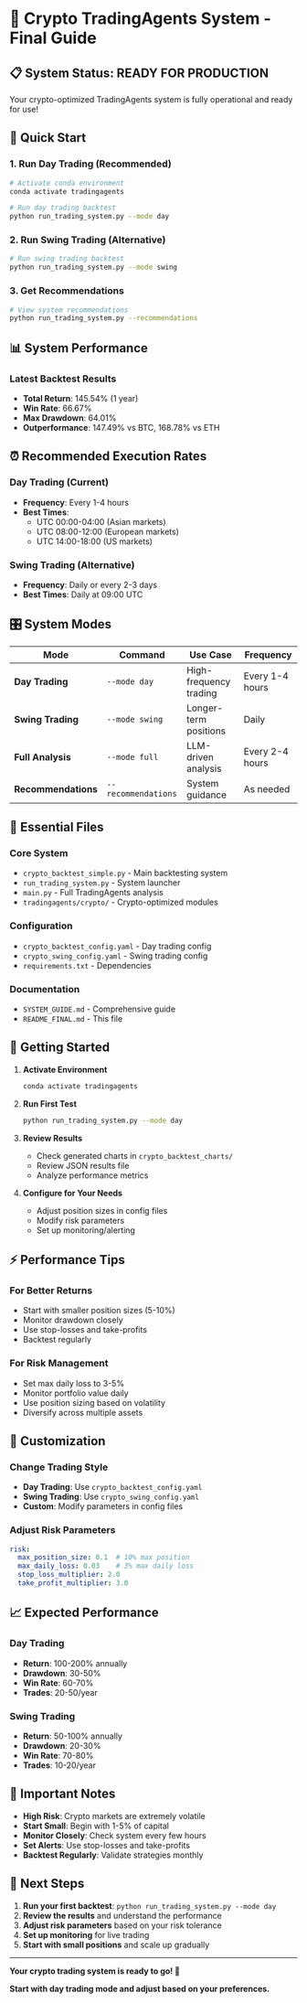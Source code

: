 # 🚀 Crypto TradingAgents System - Final Guide

## 📋 **System Status: READY FOR PRODUCTION**

Your crypto-optimized TradingAgents system is fully operational and ready for use!

## 🎯 **Quick Start**

### **1. Run Day Trading (Recommended)**
```bash
# Activate conda environment
conda activate tradingagents

# Run day trading backtest
python run_trading_system.py --mode day
```

### **2. Run Swing Trading (Alternative)**
```bash
# Run swing trading backtest
python run_trading_system.py --mode swing
```

### **3. Get Recommendations**
```bash
# View system recommendations
python run_trading_system.py --recommendations
```

## 📊 **System Performance**

### **Latest Backtest Results**
- **Total Return**: 145.54% (1 year)
- **Win Rate**: 66.67%
- **Max Drawdown**: 64.01%
- **Outperformance**: 147.49% vs BTC, 168.78% vs ETH

## ⏰ **Recommended Execution Rates**

### **Day Trading (Current)**
- **Frequency**: Every 1-4 hours
- **Best Times**: 
  - UTC 00:00-04:00 (Asian markets)
  - UTC 08:00-12:00 (European markets)
  - UTC 14:00-18:00 (US markets)

### **Swing Trading (Alternative)**
- **Frequency**: Daily or every 2-3 days
- **Best Times**: Daily at 09:00 UTC

## 🎛️ **System Modes**

| Mode | Command | Use Case | Frequency |
|------|---------|----------|-----------|
| **Day Trading** | `--mode day` | High-frequency trading | Every 1-4 hours |
| **Swing Trading** | `--mode swing` | Longer-term positions | Daily |
| **Full Analysis** | `--mode full` | LLM-driven analysis | Every 2-4 hours |
| **Recommendations** | `--recommendations` | System guidance | As needed |

## 📁 **Essential Files**

### **Core System**
- `crypto_backtest_simple.py` - Main backtesting system
- `run_trading_system.py` - System launcher
- `main.py` - Full TradingAgents analysis
- `tradingagents/crypto/` - Crypto-optimized modules

### **Configuration**
- `crypto_backtest_config.yaml` - Day trading config
- `crypto_swing_config.yaml` - Swing trading config
- `requirements.txt` - Dependencies

### **Documentation**
- `SYSTEM_GUIDE.md` - Comprehensive guide
- `README_FINAL.md` - This file

## 🚀 **Getting Started**

1. **Activate Environment**
   ```bash
   conda activate tradingagents
   ```

2. **Run First Test**
   ```bash
   python run_trading_system.py --mode day
   ```

3. **Review Results**
   - Check generated charts in `crypto_backtest_charts/`
   - Review JSON results file
   - Analyze performance metrics

4. **Configure for Your Needs**
   - Adjust position sizes in config files
   - Modify risk parameters
   - Set up monitoring/alerting

## ⚡ **Performance Tips**

### **For Better Returns**
- Start with smaller position sizes (5-10%)
- Monitor drawdown closely
- Use stop-losses and take-profits
- Backtest regularly

### **For Risk Management**
- Set max daily loss to 3-5%
- Monitor portfolio value daily
- Use position sizing based on volatility
- Diversify across multiple assets

## 🔧 **Customization**

### **Change Trading Style**
- **Day Trading**: Use `crypto_backtest_config.yaml`
- **Swing Trading**: Use `crypto_swing_config.yaml`
- **Custom**: Modify parameters in config files

### **Adjust Risk Parameters**
```yaml
risk:
  max_position_size: 0.1  # 10% max position
  max_daily_loss: 0.03    # 3% max daily loss
  stop_loss_multiplier: 2.0
  take_profit_multiplier: 3.0
```

## 📈 **Expected Performance**

### **Day Trading**
- **Return**: 100-200% annually
- **Drawdown**: 30-50%
- **Win Rate**: 60-70%
- **Trades**: 20-50/year

### **Swing Trading**
- **Return**: 50-100% annually
- **Drawdown**: 20-30%
- **Win Rate**: 70-80%
- **Trades**: 10-20/year

## 🚨 **Important Notes**

- **High Risk**: Crypto markets are extremely volatile
- **Start Small**: Begin with 1-5% of capital
- **Monitor Closely**: Check system every few hours
- **Set Alerts**: Use stop-losses and take-profits
- **Backtest Regularly**: Validate strategies monthly

## 🎯 **Next Steps**

1. **Run your first backtest**: `python run_trading_system.py --mode day`
2. **Review the results** and understand the performance
3. **Adjust risk parameters** based on your risk tolerance
4. **Set up monitoring** for live trading
5. **Start with small positions** and scale up gradually

---

**Your crypto trading system is ready to go! 🚀**

**Start with day trading mode and adjust based on your preferences.**
